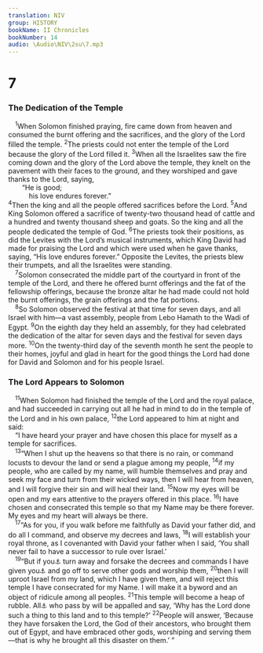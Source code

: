 ```yaml
---
translation: NIV
group: HISTORY
bookName: II Chronicles 
bookNumber: 14
audio: \Audio\NIV\2su\7.mp3
---
```


<div class="title"><h1>7</h1><h3>The Dedication of the Temple </h3></div>
<span class="verse 2su_7_1"> <sup>1</sup>When Solomon finished praying, fire came down from heaven and consumed the burnt offering and the sacrifices, and the glory of the Lord filled the temple. </span>
<span class="verse 2su_7_2"><sup>2</sup>The priests could not enter the temple of the Lord because the glory of the Lord filled it. </span>
<span class="verse 2su_7_3"><sup>3</sup>When all the Israelites saw the fire coming down and the glory of the Lord above the temple, they knelt on the pavement with their faces to the ground, and they worshiped and gave thanks to the Lord, saying, <br/>  “He is good; <br/>   his love endures forever.” <br/></span>
<span class="verse 2su_7_4"><sup>4</sup>Then the king and all the people offered sacrifices before the Lord. </span>
<span class="verse 2su_7_5"><sup>5</sup>And King Solomon offered a sacrifice of twenty-two thousand head of cattle and a hundred and twenty thousand sheep and goats. So the king and all the people dedicated the temple of God. </span>
<span class="verse 2su_7_6"><sup>6</sup>The priests took their positions, as did the Levites with the Lord’s musical instruments, which King David had made for praising the Lord and which were used when he gave thanks, saying, “His love endures forever.” Opposite the Levites, the priests blew their trumpets, and all the Israelites were standing. <br/></span>
<span class="verse 2su_7_7"> <sup>7</sup>Solomon consecrated the middle part of the courtyard in front of the temple of the Lord, and there he offered burnt offerings and the fat of the fellowship offerings, because the bronze altar he had made could not hold the burnt offerings, the grain offerings and the fat portions. <br/></span>
<span class="verse 2su_7_8"> <sup>8</sup>So Solomon observed the festival at that time for seven days, and all Israel with him—a vast assembly, people from Lebo Hamath to the Wadi of Egypt. </span>
<span class="verse 2su_7_9"><sup>9</sup>On the eighth day they held an assembly, for they had celebrated the dedication of the altar for seven days and the festival for seven days more. </span>
<span class="verse 2su_7_10"><sup>10</sup>On the twenty-third day of the seventh month he sent the people to their homes, joyful and glad in heart for the good things the Lord had done for David and Solomon and for his people Israel. <br/></span>
<div class="title"><h3>The Lord Appears to Solomon </h3></div>
<span class="verse 2su_7_11"> <sup>11</sup>When Solomon had finished the temple of the Lord and the royal palace, and had succeeded in carrying out all he had in mind to do in the temple of the Lord and in his own palace, </span>
<span class="verse 2su_7_12"><sup>12</sup>the Lord appeared to him at night and said: <br/> “I have heard your prayer and have chosen this place for myself as a temple for sacrifices. <br/></span>
<span class="verse 2su_7_13"> <sup>13</sup>“When I shut up the heavens so that there is no rain, or command locusts to devour the land or send a plague among my people, </span>
<span class="verse 2su_7_14"><sup>14</sup>if my people, who are called by my name, will humble themselves and pray and seek my face and turn from their wicked ways, then I will hear from heaven, and I will forgive their sin and will heal their land. </span>
<span class="verse 2su_7_15"><sup>15</sup>Now my eyes will be open and my ears attentive to the prayers offered in this place. </span>
<span class="verse 2su_7_16"><sup>16</sup>I have chosen and consecrated this temple so that my Name may be there forever. My eyes and my heart will always be there. <br/></span>
<span class="verse 2su_7_17"> <sup>17</sup>“As for you, if you walk before me faithfully as David your father did, and do all I command, and observe my decrees and laws, </span>
<span class="verse 2su_7_18"><sup>18</sup>I will establish your royal throne, as I covenanted with David your father when I said, ‘You shall never fail to have a successor to rule over Israel.’ <br/></span>
<span class="verse 2su_7_19"> <sup>19</sup>“But if you<a data-toggle="tooltip" data-placement="bottom" title="The Hebrew is plural.">⚓</a> turn away and forsake the decrees and commands I have given you<a data-toggle="tooltip" data-placement="bottom" title="The Hebrew is plural.">⚓</a> and go off to serve other gods and worship them, </span>
<span class="verse 2su_7_20"><sup>20</sup>then I will uproot Israel from my land, which I have given them, and will reject this temple I have consecrated for my Name. I will make it a byword and an object of ridicule among all peoples. </span>
<span class="verse 2su_7_21"><sup>21</sup>This temple will become a heap of rubble. All<a data-toggle="tooltip" data-placement="bottom" title="See some Septuagint manuscripts, Old Latin, Syriac, Arabic and Targum; Hebrew And though this temple is now so imposing, all">⚓</a> who pass by will be appalled and say, ‘Why has the Lord done such a thing to this land and to this temple?’ </span>
<span class="verse 2su_7_22"><sup>22</sup>People will answer, ‘Because they have forsaken the Lord, the God of their ancestors, who brought them out of Egypt, and have embraced other gods, worshiping and serving them—that is why he brought all this disaster on them.’ ” <br/></span>
